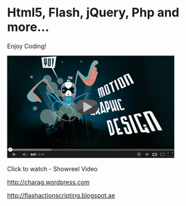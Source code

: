 Html5, Flash, jQuery, Php and more...
=====================================

Enjoy Coding!

[![ScreenShot](/resources/mVideo.jpg)](http://youtu.be/dJpfnJ0wu9I)

Click to watch - Showreel Video

http://charag.wordpress.com

http://flashactionscripting.blogspot.ae
